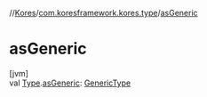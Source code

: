 //[Kores](../../index.md)/[com.koresframework.kores.type](index.md)/[asGeneric](as-generic.md)

# asGeneric

[jvm]\
val [Type](https://docs.oracle.com/javase/8/docs/api/java/lang/reflect/Type.html).[asGeneric](as-generic.md): [GenericType](-generic-type/index.md)
